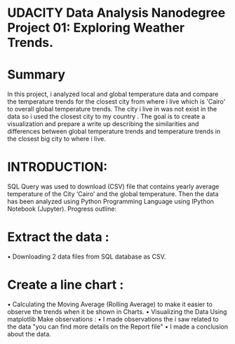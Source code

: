 # UDACITY Data Analysis Nanodegree Project 01: Exploring Weather Trends.
# Summary
In this project, i analyzed local and global temperature data and compare the temperature trends for the closest city from where i live which is 'Cairo' to overall global temperature trends.
The city i live in was not exist in the data so i used the closest city to my country .
The goal is to create a visualization and prepare a write up describing the similarities and differences between global temperature trends and temperature trends in the closest big city to where i live.

# INTRODUCTION:
SQL Query was used to download (CSV) file that contains yearly average temperature of the City ‘Cairo’ and the global temperature.
Then the data has been analyzed using Python Programming Language using IPython Notebook (Jupyter).
Progress outline:
# Extract the data :
• Downloading 2 data files from SQL database as CSV.
# Create a line chart :
• Calculating the Moving Average (Rolling Average) to make it easier to observe the trends when it be shown in Charts.
• Visualizing the Data Using matplotlib
Make observations :
• I made observations the i saw related to the data "you can find more details on the Report file"
• I made a conclusion about the data.
